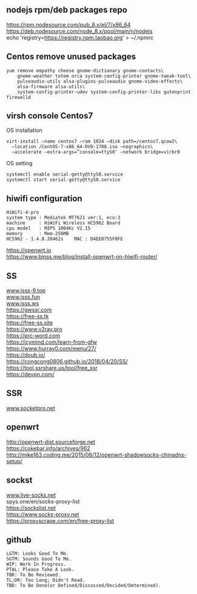 ## nodejs rpm/deb packages repo
https://rpm.nodesource.com/pub_8.x/el/7/x86_64  
https://deb.nodesource.com/node_8.x/pool/main/n/nodejs  
echo 'registry=https://registry.npm.taobao.org' > ~/.npmrc


## Centos remove unused packages
```
yum remove empathy cheese gnome-dictionary gnome-contacts\
    gnome-weather totem orca system-config-printer gnome-tweak-tool\
    pulseaudio-utils alsa-plugins-pulseaudio gnome-video-effects\
    alsa-firmware alsa-utils\
    system-config-printer-udev system-config-printer-libs gutenprint firewalld 
```

## virsh console Centos7
OS installation  
```
virt-install –name centos7 –ram 1024 –disk path=/centos7.qcow2\
  –location /CentOS-7-x86_64-DVD-1708.iso –nographics\
  –accelerate –extra-args=”console=ttyS0″ –network bridge=virbr0
```
OS setting
```
systemctl enable serial-getty@ttyS0.service
systemctl start serial-getty@ttyS0.service
```

## hiwifi configuration
```
HiWifi-4-pro
system type : Mediatek MT7621 ver:1, eco:3
machine     : HiWiFi Wireless HC5962 Board
cpu model   : MIPS 1004Kc V2.15
memory      : Mem-256MB
HC5962 - 1.4.8.20462s    MAC : D4EE0755F0FE
```
https://openwrt.io  
https://www.binss.me/blog/install-openwrt-on-hiwifi-router/

## SS  
www.jsss-9.top  
www.jsss.fun  
www.jsss.ws  
https://gwssr.com  
https://free-ss.tk  
https://free-ss.site  
https://www.v2ray.pro  
https://prc-word.com  
https://icymind.com/learn-from-gfw  
https://www.hurray0.com/menu/27/  
https://doub.io/  
https://congcong0806.github.io/2018/04/20/SS/  
https://tool.ssrshare.us/tool/free_ssr  
https://devpn.com/  

## SSR
www.socketpro.net  

## openwrt
http://openwrt-dist.sourceforge.net  
https://cokebar.info/archives/962  
http://mike163.coding.me/2015/08/12/openwrt-shadowsocks-chinadns-setup/  

## sockst  
www.live-socks.net  
spys.one/en/socks-proxy-list  
https://sockslist.net  
https://www.socks-proxy.net  
https://proxyscrape.com/en/free-proxy-list  

## github
```
LGTM: Looks Good To Me.
SGTM: Sounds Good To Me.
WIP: Work In Progress. 
PTAL: Please Take A Look.
TBR: To Be Reviewed. 
TL;DR: Too Long; Didn't Read. 
TBD: To Be Done(or Defined/Discussed/Decided/Determined). 
```
